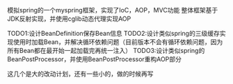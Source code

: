 模拟spring的一个myspring框架，实现了IoC，AOP，MVC功能 
整体框架基于JDK反射实现，并使用cglib动态代理实现AOP

TODO1:设计BeanDefinition保存Bean信息 
TODO2:设计类似spring的三级缓存实现使用时加载Bean，并解决循环依赖问题（目前版本不会有循环依赖问题，因为所有Bean都在最开始一起加载完再统一注入） 
TODO3:设计类似spring的BeanPostProcessor，并使用BeanPostProcessor重构AOP部分 

这几个是大的改动计划，还有一些小的，做的时候再写
